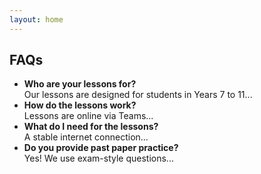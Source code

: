 ```yaml
---
layout: home
---
```


<h2>FAQs</h2>
<ul>
  <li><strong>Who are your lessons for?</strong><br>Our lessons are designed for students in Years 7 to 11...</li>
  <li><strong>How do the lessons work?</strong><br>Lessons are online via Teams...</li>
  <li><strong>What do I need for the lessons?</strong><br>A stable internet connection...</li>
  <li><strong>Do you provide past paper practice?</strong><br>Yes! We use exam-style questions...</li>
</ul>